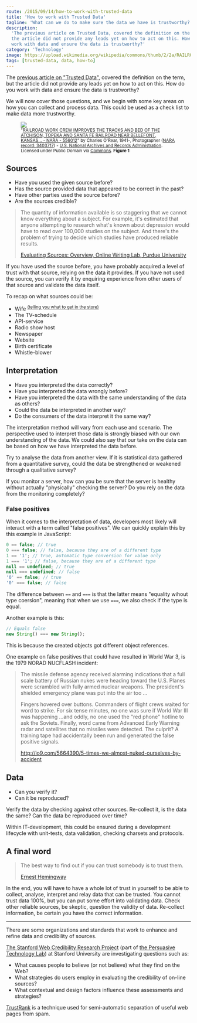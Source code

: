```yaml
---
route: /2015/09/14/how-to-work-with-trusted-data
title: 'How to work with Trusted Data'
tagline: 'What can we do to make sure the data we have is trustworthy?'
description:
  'The previous article on Trusted Data, covered the definition on the term, but
  the article did not provide any leads yet on how to act on this. How do you
  work with data and ensure the data is trustworthy?'
category: 'Technology'
image: https://upload.wikimedia.org/wikipedia/commons/thumb/2/2a/RAILROAD_WORK_CREW_IMPROVES_THE_TRACKS_AND_BED_OF_THE_ATCHISON%2C_TOPEKA_AND_SANTA_FE_RAILROAD_NEAR_BELLEFONT%2C_KANSAS..._-_NARA_-_556012.jpg/640px-RAILROAD_WORK_CREW_IMPROVES_THE_TRACKS_AND_BED_OF_THE_ATCHISON%2C_TOPEKA_AND_SANTA_FE_RAILROAD_NEAR_BELLEFONT%2C_KANSAS..._-_NARA_-_556012.jpg
tags: [trusted-data, data, how-to]
---
```


<p class="ph lead">

The <a class="ph" href="/2015/09/09/trusted-data/">previous article on "Trusted
Data"</a>, covered the definition on the term, but the article did not provide
any leads yet on how to act on this. How do you work with data and ensure the
data is trustworthy?

</p>

We will now cover those questions, and we begin with some key areas on how you
can collect and process data. This could be used as a check list to make data
more trustworthy.

<figure class="ph">
  <img src="https://upload.wikimedia.org/wikipedia/commons/thumb/2/2a/RAILROAD_WORK_CREW_IMPROVES_THE_TRACKS_AND_BED_OF_THE_ATCHISON%2C_TOPEKA_AND_SANTA_FE_RAILROAD_NEAR_BELLEFONT%2C_KANSAS..._-_NARA_-_556012.jpg/640px-RAILROAD_WORK_CREW_IMPROVES_THE_TRACKS_AND_BED_OF_THE_ATCHISON%2C_TOPEKA_AND_SANTA_FE_RAILROAD_NEAR_BELLEFONT%2C_KANSAS..._-_NARA_-_556012.jpg" class="ph"/>
  <figcaption class="ph">
    <small class="ph">
      "<a class="ph" target="_blank" rel="noopener noreferrer" href="https://commons.wikimedia.org/wiki/File:RAILROAD_WORK_CREW_IMPROVES_THE_TRACKS_AND_BED_OF_THE_ATCHISON,_TOPEKA_AND_SANTA_FE_RAILROAD_NEAR_BELLEFONT,_KANSAS..._-_NARA_-_556012.jpg#/media/File:RAILROAD_WORK_CREW_IMPROVES_THE_TRACKS_AND_BED_OF_THE_ATCHISON,_TOPEKA_AND_SANTA_FE_RAILROAD_NEAR_BELLEFONT,_KANSAS..._-_NARA_-_556012.jpg">RAILROAD WORK CREW IMPROVES THE TRACKS AND BED OF THE ATCHISON, TOPEKA AND SANTA FE RAILROAD NEAR BELLEFONT, KANSAS... - NARA - 556012</a>" by <span class="fn value">Charles O'Rear, 1941-, Photographer (<a rel="nofollow" class="ph external text" href="//research.archives.gov/person/3403717">NARA record: 3403717</a>)</span> - <a class="ph" href="//en.wikipedia.org/wiki/U.S._National_Archives_and_Records_Administration" class="extiw" title="en:U.S. National Archives and Records Administration">U.S. National Archives and Records Administration</a>. Licensed under Public Domain via <a class="ph" target="_blank" rel="noopener noreferrer" href="https://commons.wikimedia.org/wiki/">Commons</a>. <strong class="ph">Figure 1</strong>
    </small>
  </figcaption>
</figure>

## Sources

- Have you used the given source before?
- Has the source provided data that appeared to be correct in the past?
- Have other parties used the source before?
- Are the sources credible?

> The quantity of information available is so staggering that we cannot know
> everything about a subject. For example, it's estimated that anyone attempting
> to research what's known about depression would have to read over 100,000
> studies on the subject. And there's the problem of trying to decide which
> studies have produced reliable results.
>
> <a class="ph" target="_blank" rel="noopener noreferrer" href="https://owl.english.purdue.edu/owl/resource/553/01/">Evaluating
> Sources: Overview, Online Writing Lab, Purdue University</a>

If you have used the source before, you have probably acquired a level of trust
with that source, relying on the data it provides. If you have not used the
source, you can verify it by enquiring experience from other users of that
source and validate the data itself.

To recap on what sources could be:

- Wife
  <sup><a class="ph" href="/2015/09/09/trusted-data/#interpretation-of-data">(telling
  you what to get in the store)</a></sup>
- The TV-schedule
- API-service
- Radio show host
- Newspaper
- Website
- Birth certificate
- Whistle-blower

## Interpretation

- Have you interpreted the data correctly?
- Have you interpreted the data wrongly before?
- Have you interpreted the data with the same understanding of the data as
  others?
- Could the data be interpreted in another way?
- Do the consumers of the data interpret it the same way?

The interpretation method will vary from each use and scenario. The perspective
used to interpret those data is strongly biased with our own understanding of
the data. We could also say that our take on the data can be based on how we
have interpreted the data before.

Try to analyse the data from another view. If it is statistical data gathered
from a quantitative survey, could the data be strengthened or weakened through a
qualitative survey?

If you monitor a server, how can you be sure that the server is healthy without
actually "physically" checking the server? Do you rely on the data from the
monitoring completely?

### False positives

When it comes to the interpretation of data, developers most likely will
interact with a term called "false positives". We can quickly explain this by
this example in JavaScript:

```javascript
0 == false; // true
0 === false; // false, because they are of a different type
1 == '1'; // true, automatic type conversion for value only
1 === '1'; // false, because they are of a different type
null == undefined; // true
null === undefined; // false
'0' == false; // true
'0' === false; // false
```

The difference between `==` and `===` is that the latter means "equality wihout
type coersion", meaning that when we use `===`, we also check if the type is
equal.

Another example is this:

```javascript
// Equals false
new String() === new String();
```

This is because the created objects got different object references.

One example on false positives that could have resulted in World War 3, is the
1979 NORAD NUCFLASH incident:

> The missile defense agency received alarming indications that a full scale
> battery of Russian nukes were heading toward the U.S. Planes were scrambled
> with fully armed nuclear weapons. The president's shielded emergency plane was
> put into the air too ...
>
> Fingers hovered over buttons. Commanders of flight crews waited for word to
> strike. For six tense minutes, no one was sure if World War III was happening
> …and oddly, no one used the "red phone" hotline to ask the Soviets. Finally,
> word came from Advanced Early Warning radar and satellites that no missiles
> were detected. The culprit? A training tape had accidentally been run and
> generated the false positive signals.
>
> <a class="ph" target="_blank" rel="noopener noreferrer" href="http://io9.com/5664390/5-times-we-almost-nuked-ourselves-by-accident">http://io9.com/5664390/5-times-we-almost-nuked-ourselves-by-accident</a>

## Data

- Can you verify it?
- Can it be reproduced?

Verify the data by checking against other sources. Re-collect it, is the data
the same? Can the data be reproduced over time?

Within IT-development, this could be ensured during a development lifecycle with
unit-tests, data validation, checking charsets and protocols.

## A final word

> The best way to find out if you can trust somebody is to trust them.
>
> <a class="ph" target="_blank" rel="noopener noreferrer" href="https://en.wikiquote.org/wiki/Talk:Ernest_Hemingway">Ernest
> Hemingway</a>

In the end, you will have to have a whole lot of trust in yourself to be able to
collect, analyse, interpret and relay data that can be trusted. You cannot trust
data 100%, but you can put some effort into validating data. Check other
reliable sources, be skeptic, question the validity of data. Re-collect
information, be certain you have the correct information.

---

<div class="alert alert-info">

There are some organizations and standards that work to enhance and refine data
and credibility of sources.

<p class="ph"><a class="ph" target="_blank" rel="noopener noreferrer" href="http://credibility.stanford.edu/">The Stanford Web Credibility Research Project</a> (part of <a class="ph" target="_blank" rel="noopener noreferrer" href="http://captology.stanford.edu/">the Persuasive Technology Lab</a>) at Stanford University are investigating questions such as:</p>

<ul>
<li>What causes people to believe (or not believe) what they find on the Web?</li>
<li>What strategies do users employ in evaluating the credibility of on-line sources?</li>
<li>What contextual and design factors influence these assessments and strategies?</li>
</ul>

<p class="ph"><a class="ph" target="_blank" rel="noopener noreferrer" href="https://en.wikipedia.org/wiki/TrustRank">TrustRank</a> is a technique used for semi-automatic separation of useful web pages from spam.</p>

</div>
